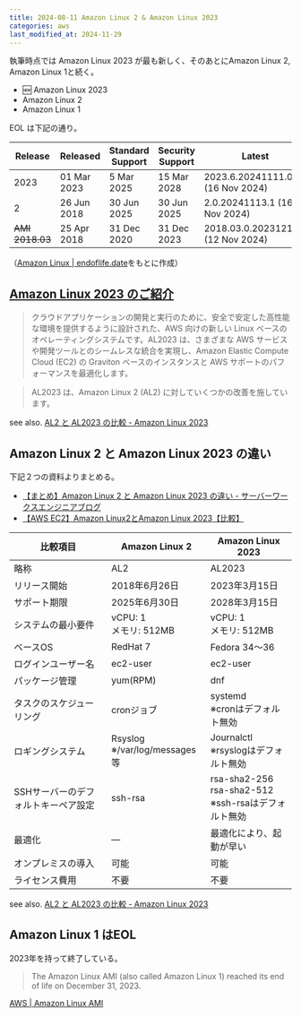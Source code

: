 ```yaml
---
title: 2024-08-11 Amazon Linux 2 & Amazon Linux 2023
categories: aws
last_modified_at: 2024-11-29
---
```


執筆時点では Amazon Linux 2023 が最も新しく、そのあとにAmazon Linux 2, Amazon Linux 1と続く。

- 🆕 Amazon Linux 2023
- Amazon Linux 2
- Amazon Linux 1

EOL は下記の通り。

| Release       | Released | Standard Support | Security Support | Latest |
|---------------|--------- | -----------------|---------- | ---------|
| 2023          | 01 Mar 2023 | 5 Mar 2025 | 15 Mar 2028 | 2023.6.20241111.0 (16 Nov 2024) |
| 2             | 26 Jun 2018 | 30 Jun 2025 | 30 Jun 2025 | 2.0.20241113.1 (16 Nov 2024) |
| ~~AMI 2018.03~~ | 25 Apr 2018 | 31 Dec 2020 | 31 Dec 2023 | 2018.03.0.20231218.0 (12 Nov 2024) |

（[Amazon Linux \| endoflife.date](https://endoflife.date/amazon-linux)をもとに作成）

## [Amazon Linux 2023 のご紹介](https://aws.amazon.com/jp/about-aws/whats-new/2023/03/amazon-linux-2023/)

> クラウドアプリケーションの開発と実行のために、安全で安定した高性能な環境を提供するように設計された、AWS 向けの新しい Linux ベースのオペレーティングシステムです。AL2023 は、さまざまな AWS サービスや開発ツールとのシームレスな統合を実現し、Amazon Elastic Compute Cloud (EC2) の Graviton ベースのインスタンスと AWS サポートのパフォーマンスを最適化します。

> AL2023 は、Amazon Linux 2 (AL2) に対していくつかの改善を施しています。

see also. [AL2 と AL2023 の比較 - Amazon Linux 2023](https://docs.aws.amazon.com/ja_jp/linux/al2023/ug/compare-with-al2.html)

## Amazon Linux 2 と Amazon Linux 2023 の違い

下記２つの資料よりまとめる。

- [【まとめ】Amazon Linux 2 と Amazon Linux 2023 の違い - サーバーワークスエンジニアブログ](https://blog.serverworks.co.jp/al2-vs-al2023)
- [【AWS EC2】Amazon Linux2とAmazon Linux 2023【比較】](https://zenn.dev/mshrynzw/articles/78e070b16424b5)

| 比較項目                   | Amazon Linux 2                       | Amazon Linux 2023                            |
| -------------------------- | ------------------------------------ | -------------------------------------------- |
| 略称　| AL2　| AL2023　|
| リリース開始 | 2018年6月26日	  | 2023年3月15日  |
| サポート期限　| 2025年6月30日  | 2028年3月15日  |
| システムの最小要件           | vCPU: 1<br>メモリ: 512MB                | vCPU: 1<br>メモリ: 512MB                        |
| ベースOS | RedHat 7 | Fedora 34～36 |
| ログインユーザー名           | ec2-user                             | ec2-user                                     |
| パッケージ管理               | yum(RPM)                             | dnf                                          |
| タスクのスケジューリング     | cronジョブ                            | systemd<br>※cronはデフォルト無効               |
| ロギングシステム             | Rsyslog<br>※/var/log/messages 等        | Journalctl<br>※rsyslogはデフォルト無効          |
| SSHサーバーのデフォルトキーペア設定 | ssh-rsa | rsa-sha2-256<br>rsa-sha2-512<br>※ssh-rsaはデフォルト無効 |
| 最適化 | — | 最適化により、起動が早い |
| オンプレミスの導入 | 可能 | 可能 |
| ライセンス費用 | 不要 | 不要 |

see also. [AL2 と AL2023 の比較 - Amazon Linux 2023](https://docs.aws.amazon.com/ja_jp/linux/al2023/ug/compare-with-al2.html)

## Amazon Linux 1 はEOL

2023年を持って終了している。

> The Amazon Linux AMI (also called Amazon Linux 1) reached its end of life on December 31, 2023.

[AWS \| Amazon Linux AMI](https://aws.amazon.com/amazon-linux-ami/)
